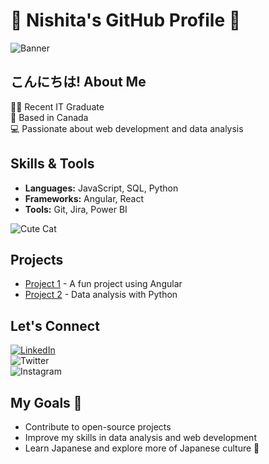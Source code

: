 # 🌸 Nishita's GitHub Profile 🌸

![Banner](https://your-image-link.com/banner.png)

## こんにちは! About Me
👩‍🎓 Recent IT Graduate  
🌟 Based in Canada  
💻 Passionate about web development and data analysis  

## Skills & Tools
- **Languages:** JavaScript, SQL, Python  
- **Frameworks:** Angular, React  
- **Tools:** Git, Jira, Power BI  

![Cute Cat](https://media.giphy.com/media/3o6Zt6A2G76GbShTtC/giphy.gif)

## Projects
- [Project 1](https://github.com/your-repo1) - A fun project using Angular
- [Project 2](https://github.com/your-repo2) - Data analysis with Python

## Let's Connect
[![LinkedIn](https://img.shields.io/badge/LinkedIn-Nishita-blue)](https://www.linkedin.com/in/your-link)  
![Twitter](https://img.shields.io/badge/Twitter-@yourhandle-blue)  
![Instagram](https://img.shields.io/badge/Instagram-@yourhandle-pink)

## My Goals 🎯
- Contribute to open-source projects  
- Improve my skills in data analysis and web development  
- Learn Japanese and explore more of Japanese culture 🌸

